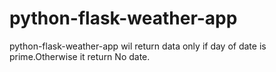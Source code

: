 # python-flask-weather-app
python-flask-weather-app wil return data only if day of date is prime.Otherwise it return No date.
